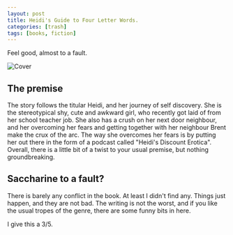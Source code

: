 ```yaml
---
layout: post
title: Heidi's Guide to Four Letter Words.
categories: [trash]
tags: [books, fiction]
---
```


Feel good, almost to a fault.

![Cover](https://i.gr-assets.com/images/S/compressed.photo.goodreads.com/books/1566279650l/51884582._SX318_SY475_.jpg)
## The premise
The story follows the titular Heidi, and her journey of self discovery. She is the stereotypical shy, cute and awkward girl, who recently got laid of from her school teacher job. She also has a crush on her next door neighbour, and her overcoming her fears and getting together with her neighbour Brent make the crux of the arc. The way she overcomes her fears is by putting her out there in the form of a podcast called "Heidi's Discount Erotica". Overall, there is a little bit of a twist to your usual premise, but nothing groundbreaking.
## Saccharine to a fault?
There is barely any conflict in the book. At least I didn't find any. Things just happen, and they are not bad. The writing is not the worst, and if you like the usual tropes of the genre, there are some funny bits in here. 

I give this a 3/5.
